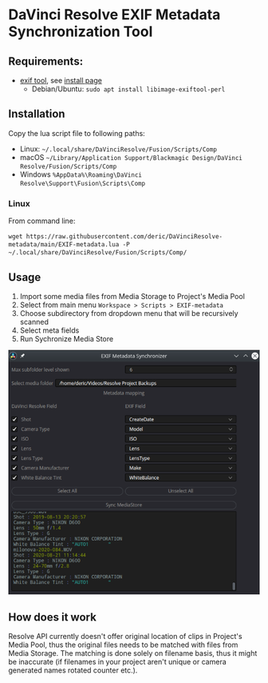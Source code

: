 # DaVinci Resolve EXIF Metadata Synchronization Tool

## Requirements:

  - [exif tool](https://exiftool.org/), see [install page](https://exiftool.org/install.html)
    * Debian/Ubuntu: `sudo apt install libimage-exiftool-perl`

## Installation

Copy the lua script file to following paths:

* Linux: `~/.local/share/DaVinciResolve/Fusion/Scripts/Comp`
* macOS `~/Library/Application Support/Blackmagic Design/DaVinci Resolve/Fusion/Scripts/Comp`
* Windows `%AppData%\Roaming\DaVinci Resolve\Support\Fusion\Scripts\Comp`

### Linux

From command line:
```
wget https://raw.githubusercontent.com/deric/DaVinciResolve-metadata/main/EXIF-metadata.lua -P ~/.local/share/DaVinciResolve/Fusion/Scripts/Comp/
```

## Usage

 1. Import some media files from Media Storage to Project's Media Pool
 2. Select from main menu `Workspace > Scripts > EXIF-metadata`
 3. Choose subdirectory from dropdown menu that will be recursively scanned
 4. Select meta fields
 5. Run Sychronize Media Store

![EXIF synchronizer window](docs/exif_window.png)

## How does it work

Resolve API currently doesn't offer original location of clips in Project's Media Pool, thus the original files needs to be matched with files from Media Storage. The matching is done solely on filename basis, thus it might be inaccurate (if filenames in your project aren't unique or camera generated names rotated counter etc.).




